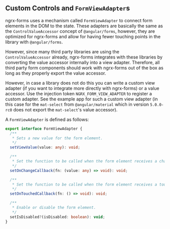 ## Custom Controls and `FormViewAdapter`s

ngrx-forms uses a mechanism called `FormViewAdapter` to connect form elements in the DOM to the state. These adapters are basically the same as the `ControlValueAccessor` concept of `@angular/forms`, however, they are optimized for ngrx-forms and allow for having fewer touching points in the library with `@angular/forms`.

However, since many third party libraries are using the `ControlValueAccessor` already, ngrx-forms integrates with these libraries by converting the value accessor internally into a view adapter. Therefore, all third party form components should work with ngrx-forms out of the box as long as they properly export the value accessor.

However, in case a library does not do this you can write a custom view adapter (if you want to integrate more directly with ngrx-forms) or a value accessor. Use the injection token `NGRX_FORM_VIEW_ADAPTER` to register a custom adapter. See the example app for such a custom view adapter (in this case for the `mat-select` from `@angular/material` which in version `5.0.0-rc0` does not export the `mat-select`'s value accessor).

A `FormViewAdapter` is defined as follows:

```typescript
export interface FormViewAdapter {
  /**
   * Sets a new value for the form element.
   */
  setViewValue(value: any): void;

  /**
   * Set the function to be called when the form element receives a change event.
   */
  setOnChangeCallback(fn: (value: any) => void): void;

  /**
   * Set the function to be called when the form element receives a touch event.
   */
  setOnTouchedCallback(fn: () => void): void;

  /**
   * Enable or disable the form element.
   */
  setIsDisabled?(isDisabled: boolean): void;
}
```
